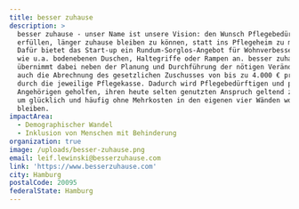 ```yaml
---
title: besser zuhause
description: >
  besser zuhause - unser Name ist unsere Vision: den Wunsch Pflegebedürftigen
  erfüllen, länger zuhause bleiben zu können, statt ins Pflegeheim zu müssen.
  Dafür bietet das Start-up ein Rundum-Sorglos-Angebot für Wohnverbesserungen
  wie u.a. bodenebenen Duschen, Haltegriffe oder Rampen an. besser zuhause
  übernimmt dabei neben der Planung und Durchführung der nötigen Veränderungen
  auch die Abrechnung des gesetzlichen Zuschusses von bis zu 4.000 € pro Person
  durch die jeweilige Pflegekasse. Dadurch wird Pflegebedürftigen und pflegenden
  Angehörigen geholfen, ihren heute selten genutzten Anspruch geltend zu machen,
  um glücklich und häufig ohne Mehrkosten in den eigenen vier Wänden wohnen zu
  bleiben.
impactArea:
  - Demographischer Wandel
  - Inklusion von Menschen mit Behinderung
organization: true
image: /uploads/besser-zuhause.png
email: leif.lewinski@besserzuhause.com
link: 'https://www.besserzuhause.com'
city: Hamburg
postalCode: 20095
federalState: Hamburg
---
```


